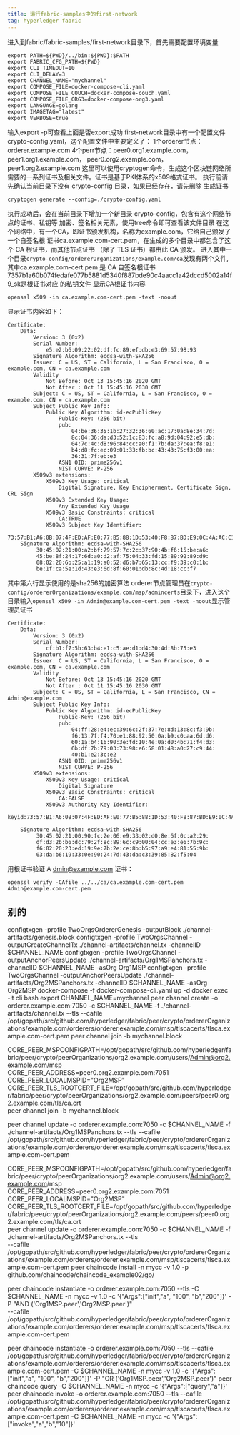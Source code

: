 ```yaml
---
title: 运行fabric-samples中的first-network
tag: hyperledger fabric
---
```


进入到fabric/fabric-samples/first-network目录下，首先需要配置环境变量
```
export PATH=${PWD}/../bin:${PWD}:$PATH
export FABRIC_CFG_PATH=${PWD}
export CLI_TIMEOUT=10
export CLI_DELAY=3
export CHANNEL_NAME="mychannel"
export COMPOSE_FILE=docker-compose-cli.yaml
export COMPOSE_FILE_COUCH=docker-compose-couch.yaml
export COMPOSE_FILE_ORG3=docker-compose-org3.yaml
export LANGUAGE=golang
export IMAGETAG="latest"
export VERBOSE=true
```
输入export -p可查看上面是否export成功
first-network目录中有一个配置文件crypto-config.yaml，这个配置文件中主要定义了：
1个orderer节点：orderer.example.com
4个perr节点：peer0.org1.example.com， peer1.org1.example.com， peer0.org2.example.com， peer1.org2.example.com
这里可以使用cryptogen命令，生成这个区块链网络所需要的一系列证书及相关文件。证书是基于PKI体系的x509格式证书。
执行前请先确认当前目录下没有 crypto-config 目录，如果已经存在，请先删除
生成证书
```
cryptogen generate --config=./crypto-config.yaml
```
执行成功后，会在当前目录下增加一个新目录 crypto-config，包含有这个网络节点的证书、私钥等
加密、签名相关元素，使用tree命令即可查看该文件目录
在这个网络中，有一个CA，即证书颁发机构，名称为example.com，它给自己颁发了一个自签名根
证书ca.example.com-cert.pem，在生成的多个目录中都包含了这个 CA 根证书，而其他节点证书
（除了 TLS 证书）都由此 CA 颁发。
进入其中一个目录`crypto-config/ordererOrganizations/example.com/ca`发现有两个文件,其中ca.example.com-cert.pem 是 CA 自签名根证书
7357b1a60b074fedafe077b5881d5340f887bde90c4aacc1a42dccd5002a14f9_sk是根证书对应
的私钥文件
显示CA根证书内容

```
openssl x509 -in ca.example.com-cert.pem -text -noout
```
显示证书内容如下：
```
Certificate:
    Data:
        Version: 3 (0x2)
        Serial Number:
            e5:e2:b6:09:22:02:df:fc:89:ef:db:e3:69:57:98:93
        Signature Algorithm: ecdsa-with-SHA256
        Issuer: C = US, ST = California, L = San Francisco, O = example.com, CN = ca.example.com
        Validity
            Not Before: Oct 13 15:45:16 2020 GMT
            Not After : Oct 11 15:45:16 2030 GMT
        Subject: C = US, ST = California, L = San Francisco, O = example.com, CN = ca.example.com
        Subject Public Key Info:
            Public Key Algorithm: id-ecPublicKey
                Public-Key: (256 bit)
                pub:
                    04:be:36:35:1b:27:32:36:60:ac:17:0a:8e:34:7d:
                    8c:04:36:da:d3:52:1c:83:fc:a8:9d:04:92:e5:db:
                    04:7c:4c:d8:96:84:cc:a0:f1:7b:da:37:ea:f8:e1:
                    b4:d8:fc:ec:09:01:33:fb:bc:43:43:75:f3:00:ea:
                    36:31:7f:eb:e3
                ASN1 OID: prime256v1
                NIST CURVE: P-256
        X509v3 extensions:
            X509v3 Key Usage: critical
                Digital Signature, Key Encipherment, Certificate Sign, CRL Sign
            X509v3 Extended Key Usage: 
                Any Extended Key Usage
            X509v3 Basic Constraints: critical
                CA:TRUE
            X509v3 Subject Key Identifier: 
                73:57:B1:A6:0B:07:4F:ED:AF:E0:77:B5:88:1D:53:40:F8:87:BD:E9:0C:4A:AC:C1:A4:2D:CC:D5:00:2A:14:F9
    Signature Algorithm: ecdsa-with-SHA256
         30:45:02:21:00:a2:bf:79:57:7c:2c:37:90:4b:f6:15:be:a6:
         45:be:8f:24:17:6d:a0:d2:af:75:04:33:fd:15:89:92:89:d9:
         08:02:20:6b:25:a1:19:a0:52:d6:b7:65:13:cc:f9:39:c0:1b:
         be:1f:ca:5e:1d:43:e3:6d:8f:60:01:db:8c:4d:18:cc:f7
```
其中第六行显示使用的是sha256的加密算法
orderer节点管理员在`crypto-config/ordererOrganizations/example.com/msp/admincerts`目录下，进入这个目录输入`openssl x509 -in Admin@example.com-cert.pem -text -noout`显示管理员证书
```
Certificate:
    Data:
        Version: 3 (0x2)
        Serial Number:
            cf:b1:f7:5b:63:b4:e1:c5:ae:d1:d4:30:4d:8b:75:e3
        Signature Algorithm: ecdsa-with-SHA256
        Issuer: C = US, ST = California, L = San Francisco, O = example.com, CN = ca.example.com
        Validity
            Not Before: Oct 13 15:45:16 2020 GMT
            Not After : Oct 11 15:45:16 2030 GMT
        Subject: C = US, ST = California, L = San Francisco, CN = Admin@example.com
        Subject Public Key Info:
            Public Key Algorithm: id-ecPublicKey
                Public-Key: (256 bit)
                pub:
                    04:ff:28:e4:ec:39:6c:2f:37:7e:8d:13:8c:f3:9b:
                    f6:13:7f:f4:70:e1:88:92:50:0a:b9:c0:aa:6d:d6:
                    60:1a:b4:16:90:3e:fd:10:4e:0a:d0:4b:71:f4:d3:
                    6b:df:7b:79:03:73:98:e6:58:01:48:a0:27:c9:44:
                    40:b1:e2:3c:e2
                ASN1 OID: prime256v1
                NIST CURVE: P-256
        X509v3 extensions:
            X509v3 Key Usage: critical
                Digital Signature
            X509v3 Basic Constraints: critical
                CA:FALSE
            X509v3 Authority Key Identifier: 
                keyid:73:57:B1:A6:0B:07:4F:ED:AF:E0:77:B5:88:1D:53:40:F8:87:BD:E9:0C:4A:AC:C1:A4:2D:CC:D5:00:2A:14:F9

    Signature Algorithm: ecdsa-with-SHA256
         30:45:02:21:00:90:fc:2e:06:e9:33:02:d0:8e:6f:0c:a2:29:
         df:d3:2b:b6:dc:79:2f:8c:89:6c:c9:00:04:cc:e3:e6:7b:9c:
         f6:02:20:23:ed:19:9e:7b:2e:ce:8b:b5:97:a9:e4:81:55:9b:
         03:da:b6:19:33:0e:90:24:7d:43:da:c3:39:85:82:f5:04
```
用根证书验证 A dmin@example.com 证书：
```
openssl verify -CAfile ../../ca/ca.example.com-cert.pem Admin@example.com-cert.pem
```
##  别的
configtxgen -profile TwoOrgsOrdererGenesis -outputBlock ./channel-artifacts/genesis.block
configtxgen -profile TwoOrgsChannel -outputCreateChannelTx ./channel-artifacts/channel.tx -channelID $CHANNEL_NAME
configtxgen -profile TwoOrgsChannel -outputAnchorPeersUpdate ./channel-artifacts/Org1MSPanchors.tx -channelID $CHANNEL_NAME -asOrg Org1MSP
configtxgen -profile TwoOrgsChannel -outputAnchorPeersUpdate ./channel-artifacts/Org2MSPanchors.tx -channelID $CHANNEL_NAME -asOrg Org2MSP
docker-compose -f docker-compose-cli.yaml up -d
docker exec -it cli bash
export CHANNEL_NAME=mychannel
peer channel create -o orderer.example.com:7050 -c $CHANNEL_NAME -f ./channel-artifacts/channel.tx --tls --cafile /opt/gopath/src/github.com/hyperledger/fabric/peer/crypto/ordererOrganizations/example.com/orderers/orderer.example.com/msp/tlscacerts/tlsca.example.com-cert.pem
peer channel join -b mychannel.block

CORE_PEER_MSPCONFIGPATH=/opt/gopath/src/github.com/hyperledger/fabric/peer/crypto/peerOrganizations/org2.example.com/users/Admin@org2.example.com/msp \
CORE_PEER_ADDRESS=peer0.org2.example.com:7051 CORE_PEER_LOCALMSPID="Org2MSP" \
CORE_PEER_TLS_ROOTCERT_FILE=/opt/gopath/src/github.com/hyperledger/fabric/peer/crypto/peerOrganizations/org2.example.com/peers/peer0.org2.example.com/tls/ca.crt \
peer channel join -b mychannel.block

peer channel update -o orderer.example.com:7050 -c $CHANNEL_NAME -f ./channel-artifacts/Org1MSPanchors.tx --tls --cafile /opt/gopath/src/github.com/hyperledger/fabric/peer/crypto/ordererOrganizations/example.com/orderers/orderer.example.com/msp/tlscacerts/tlsca.example.com-cert.pem

CORE_PEER_MSPCONFIGPATH=/opt/gopath/src/github.com/hyperledger/fabric/peer/crypto/peerOrganizations/org2.example.com/users/Admin@org2.example.com/msp \
CORE_PEER_ADDRESS=peer0.org2.example.com:7051 CORE_PEER_LOCALMSPID="Org2MSP" \
CORE_PEER_TLS_ROOTCERT_FILE=/opt/gopath/src/github.com/hyperledger/fabric/peer/crypto/peerOrganizations/org2.example.com/peers/peer0.org2.example.com/tls/ca.crt \
peer channel update -o orderer.example.com:7050 -c $CHANNEL_NAME -f ./channel-artifacts/Org2MSPanchors.tx --tls \
--cafile /opt/gopath/src/github.com/hyperledger/fabric/peer/crypto/ordererOrganizations/example.com/orderers/orderer.example.com/msp/tlscacerts/tlsca.example.com-cert.pem
peer chaincode install -n mycc -v 1.0 -p github.com/chaincode/chaincode_example02/go/

peer chaincode instantiate -o orderer.example.com:7050 --tls -C $CHANNEL_NAME -n mycc -v 1.0 -c '{"Args":["init","a", "100", "b","200"]}' -P "AND ('Org1MSP.peer','Org2MSP.peer')" \
--cafile /opt/gopath/src/github.com/hyperledger/fabric/peer/crypto/ordererOrganizations/example.com/orderers/orderer.example.com/msp/tlscacerts/tlsca.example.com-cert.pem

peer chaincode instantiate -o orderer.example.com:7050 --tls --cafile /opt/gopath/src/github.com/hyperledger/fabric/peer/crypto/ordererOrganizations/example.com/orderers/orderer.example.com/msp/tlscacerts/tlsca.example.com-cert.pem -C $CHANNEL_NAME -n mycc -v 1.0 -c '{"Args":["init","a", "100", "b","200"]}' -P "OR ('Org1MSP.peer','Org2MSP.peer')"
peer chaincode query -C $CHANNEL_NAME -n mycc -c '{"Args":["query","a"]}'
peer chaincode invoke -o orderer.example.com:7050  --tls --cafile /opt/gopath/src/github.com/hyperledger/fabric/peer/crypto/ordererOrganizations/example.com/orderers/orderer.example.com/msp/tlscacerts/tlsca.example.com-cert.pem  -C $CHANNEL_NAME -n mycc -c '{"Args":["invoke","a","b","10"]}'

